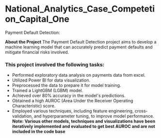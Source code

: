 # National_Analytics_Case_Competetion_Capital_One
Payment Default Detection:

**About the Project**
The Payment Default Detection project aims to develop a machine learning model that can accurately predict payment defaults and mitigate financial risks involved.

### This project involved the following tasks:

* Performed exploratory data analysis on payments data from excel.
* Utilized Power BI for data visualization.
* Preprocessed the data to prepare it for model training.
* Trained a LightGBM (LGBM) model.
* Achieved over 80% accuracy in the model's predictions.
* Obtained a high AUROC (Area Under the Receiver Operating Characteristic) score.
* Employed various techniques, including feature engineering, cross-validation, and hyperparameter tuning, to improve model performance.
**Note: Various other models, techniques and visualizations have been iteratively implemented and evaluated to get best AUROC and are not included in the code base**
